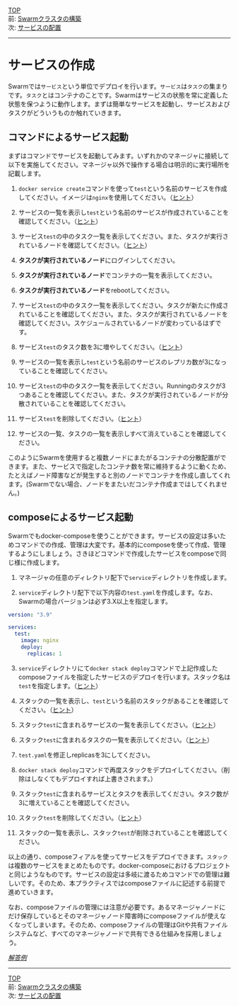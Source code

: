 [TOP](../README.md)   
前: [Swarmクラスタの構築](./swarm-create.md)  
次: [サービスの配置](./swarm-service-placement.md)  

---

# サービスの作成

Swarmでは`サービス`という単位でデプロイを行います。`サービス`は`タスク`の集まりです。`タスク`とはコンテナのことです。Swarmはサービスの状態を常に定義した状態を保つように動作します。まずは簡単なサービスを起動し、サービスおよびタスクがどういうものか触れていきます。

## コマンドによるサービス起動

まずはコマンドでサービスを起動してみます。いずれかのマネージャに接続して以下を実施してください。マネージャ以外で操作する場合は明示的に実行場所を記載します。

1. `docker service create`コマンドを使って`test`という名前のサービスを作成してください。イメージは`nginx`を使用してください。（[ヒント](https://docs.docker.com/engine/reference/commandline/service_create/#create-a-service)）

2. サービスの一覧を表示し`test`という名前のサービスが作成されていることを確認してください。（[ヒント](https://docs.docker.com/engine/reference/commandline/service_ls/)）

3. サービス`test`の中のタスク一覧を表示してください。また、タスクが実行されているノードを確認してください。（[ヒント](https://docs.docker.com/engine/reference/commandline/service_ps/)）

4. **タスクが実行されているノード**にログインしてください。

5. **タスクが実行されているノード**でコンテナの一覧を表示してください。

6. **タスクが実行されているノード**をrebootしてください。

7. サービス`test`の中のタスク一覧を表示してください。タスクが新たに作成されていることを確認してください。また、タスクが実行されているノードを確認してください。スケジュールされているノードが変わっているはずです。

8. サービス`test`のタスク数を3に増やしてください。（[ヒント](https://docs.docker.com/engine/reference/commandline/service_scale/)）

9. サービスの一覧を表示し`test`という名前のサービスのレプリカ数が3になっていることを確認してください。

10. サービス`test`の中のタスク一覧を表示してください。Runningのタスクが3つあることを確認してください。また、タスクが実行されているノードが分散されていることを確認してください。

11. サービス`test`を削除してください。（[ヒント](https://docs.docker.com/engine/reference/commandline/service_rm/)）

12. サービスの一覧、タスクの一覧を表示しすべて消えていることを確認してください。

このようにSwarmを使用すると複数ノードにまたがるコンテナの分散配置ができます。また、サービスで指定したコンテナ数を常に維持するように動くため、たとえばノード障害などが発生すると別のノードでコンテナを作成し直してくれます。(Swarmでない場合、ノードをまたいだコンテナ作成まではしてくれません。)

## composeによるサービス起動

Swarmでもdocker-composeを使うことができます。サービスの設定は多いためコマンドでの作成、管理は大変です。基本的にcomposeを使って作成、管理するようにしましょう。さきほどコマンドで作成したサービスをcomposeで同じ様に作成します。

1. マネージャの任意のディレクトリ配下で`service`ディレクトリを作成します。

2. `service`ディレクトリ配下で以下内容の`test.yaml`を作成します。なお、Swarmの場合バージョンは必ず3.X以上を指定します。

``` yaml
version: "3.9"

services:
  test:
    image: nginx
    deploy:
      replicas: 1
```

3. `service`ディレクトリにて`docker stack deploy`コマンドで上記作成したcomposeファイルを指定したサービスのデプロイを行います。スタック名は`test`を指定します。（[ヒント](https://docs.docker.com/engine/reference/commandline/stack_deploy/)）

4. スタックの一覧を表示し、`test`という名前のスタックがあることを確認してください。（[ヒント](https://docs.docker.com/engine/reference/commandline/stack_ls/)）

5. スタック`test`に含まれるサービスの一覧を表示してください。（[ヒント](https://docs.docker.com/engine/reference/commandline/stack_services/)）

6. スタック`test`に含まれるタスクの一覧を表示してください。（[ヒント](https://docs.docker.com/engine/reference/commandline/stack_ps/)）

7. `test.yaml`を修正しreplicasを3にしてください。

8. `docker stack deploy`コマンドで再度スタックをデプロイしてください。（削除はしなくてもデプロイすれば上書きされます。）

9. スタック`test`に含まれるサービスとタスクを表示してください。タスク数が3に増えていることを確認してください。

10.  スタック`test`を削除してください。（[ヒント](https://docs.docker.com/engine/reference/commandline/stack_rm/)）

11.  スタックの一覧を表示し、スタック`test`が削除されていることを確認してください。

以上の通り、composeフィアルを使ってサービスをデプロイできます。`スタック`は複数のサービスをまとめたものです。docker-composeにおけるプロジェクトと同じようなものです。サービスの設定は多岐に渡るためコマンドでの管理は難しいです。そのため、本プラクティスではcomposeファイルに記述する前提で進めていきます。

なお、composeファイルの管理には注意が必要です。あるマネージャノードにだけ保存しているとそのマネージャノード障害時にcomposeファイルが使えなくなってしまいます。そのため、composeファイルの管理はGitや共有ファイルシステムなど、すべてのマネージャノードで共有できる仕組みを採用しましょう。

*[解答例](./.ans/swarm-service.md)*

---

[TOP](../README.md)   
前: [Swarmクラスタの構築](./swarm-create.md)  
次: [サービスの配置](./swarm-service-placement.md)  